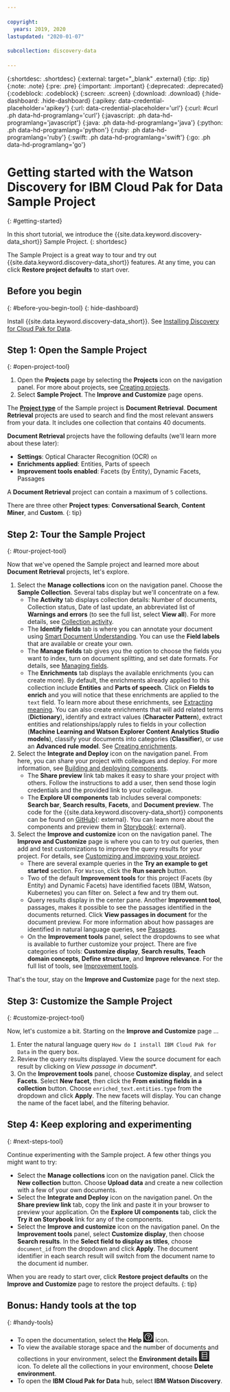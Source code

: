 ```yaml
---

copyright:
  years: 2019, 2020
lastupdated: "2020-01-07"

subcollection: discovery-data

---
```


{:shortdesc: .shortdesc}
{:external: target="_blank" .external}
{:tip: .tip}
{:note: .note}
{:pre: .pre}
{:important: .important}
{:deprecated: .deprecated}
{:codeblock: .codeblock}
{:screen: .screen}
{:download: .download}
{:hide-dashboard: .hide-dashboard}
{:apikey: data-credential-placeholder='apikey'}
{:url: data-credential-placeholder='url'}
{:curl: #curl .ph data-hd-programlang='curl'}
{:javascript: .ph data-hd-programlang='javascript'}
{:java: .ph data-hd-programlang='java'}
{:python: .ph data-hd-programlang='python'}
{:ruby: .ph data-hd-programlang='ruby'}
{:swift: .ph data-hd-programlang='swift'}
{:go: .ph data-hd-programlang='go'}

# Getting started with the Watson Discovery for IBM Cloud Pak for Data Sample Project
{: #getting-started}

In this short tutorial, we introduce the {{site.data.keyword.discovery-data_short}} Sample Project. 
{: shortdesc}

The Sample Project is a great way to tour and try out {{site.data.keyword.discovery-data_short}} features. At any time, you can click **Restore project defaults** to start over.

## Before you begin
{: #before-you-begin-tool}
{: hide-dashboard}

Install {{site.data.keyword.discovery-data_short}}. See [Installing Discovery for Cloud Pak for Data](/docs/services/discovery-data?topic=discovery-data-install).

## Step 1: Open the Sample Project
{: #open-project-tool}

1.  Open the **Projects** page by selecting the **Projects** icon on the navigation panel. For more about projects, see [Creating projects](/docs/services/discovery-data?topic=discovery-data-projects).
1.  Select **Sample Project**. The **Improve and Customize** page opens. 

The [**Project type**](/docs/services/discovery-data?topic=discovery-data-projects#project-type) of the Sample project is **Document Retrieval**. **Document Retrieval** projects are used to search and find the most relevant answers from your data. It includes one collection that contains 40 documents.

**Document Retrieval** projects have the following defaults (we'll learn more about these later):
   -  **Settings**: Optical Character Recognition (OCR) `on` 
   -  **Enrichments applied**: Entities, Parts of speech
   -  **Improvement tools enabled**: Facets (by Entity), Dynamic Facets, Passages

A **Document Retrieval** project can contain a maximum of `5` collections.

There are three other **Project types**: **Conversational Search**, **Content Miner**, and **Custom**. 
{: tip}

## Step 2: Tour the Sample Project
{: #tour-project-tool}

Now that we've opened the Sample project and learned more about **Document Retrieval** projects, let's explore.

1.  Select the **Manage collections** icon on the navigation panel. Choose the **Sample Collection**. Several tabs display but we'll concentrate on a few.
    -  The **Activity** tab displays collection details: Number of documents, Collection status, Date of last update, an abbreviated list of **Warnings and errors** (to see the full list, select **View all**). For more details, see [Collection activity](/docs/services/discovery-data?topic=discovery-data-collections#collection-overview).
    -  The **Identify fields** tab is where you can annotate your document using [Smart Document Understanding](/docs/services/discovery-data?topic=discovery-data-configuring-fields). You can use the **Field labels** that are available or create your own.
    -  The **Manage fields** tab gives you the option to choose the fields you want to index, turn on document splitting, and set date formats. For details, see [Managing fields](/docs/services/discovery-data?topic=discovery-data-configuring-fields#field-settings).
    -  The **Enrichments** tab displays the available enrichments (you can create more). By default, the enrichments already applied to this collection include **Entities** and **Parts of speech**. Click on **Fields to enrich** and you will notice that these enrichments are applied to the `text` field. To learn more about these enrichments, see [Extracting meaning](/docs/services/discovery-data?topic=discovery-data-create-enrichments#extract-meaning). You can also create enrichments that will add related terms (**Dictionary**), identify and extract values (**Character Pattern**), extract entities and relationships/apply rules to fields in your collection (**Machine Learning and Watson Explorer Content Analytics Studio models**), classify your documents into categories (**Classifier**), or use an **Advanced rule model**. See [Creating enrichments](/docs/services/discovery-data?topic=discovery-data-create-enrichments).   
1.  Select the **Integrate and Deploy** icon on the navigation panel. From here, you can share your project with colleagues and deploy. For more information, see [Building and deploying components](/docs/services/discovery-data?topic=discovery-data-deploy).
    -   The **Share preview** link tab makes it easy to share your project with others. Follow the instructions to add a user, then send those login credentials and the provided link to your colleague.
    -   The **Explore UI components** tab includes several componets: **Search bar**, **Search results**, **Facets**, and **Document preview**. The code for the {{site.data.keyword.discovery-data_short}} components can be found on [GitHub](https://github.com/watson-developer-cloud/discovery-components){: external}. You can learn more about the components and preview them in [Storybook](https://pages.github.com/watson-developer-cloud/discovery-widgets/storybook){: external}.
1.  Select the **Improve and customize** icon on the navigation panel. The **Improve and Customize** page is where you can to try out queries, then add and test customizations to improve the query results for your project. For details, see [Customizing and improving your project](/docs/services/discovery-data?topic=discovery-data-improve).
    - There are several example queries in the **Try an example to get started** section. For `Watson`, click the **Run search** button.
    - Two of the default **Improvement tools** for this project (Facets (by Entity) and Dynamic Facets) have identified facets (IBM, Watson, Kubernetes) you can filter on. Select a few and try them out. 
    - Query results display in the center pane. Another **Improvement tool**, passages, makes it possible to see the passages identified in the documents returned. Click **View passages in document** for the document preview. For more information about how passages are identified in natural language queries, see [Passages](/docs/services/discovery-data?topic=discovery-data-query-parameters#passages).
    -  On the **Improvement tools** panel, select the dropdowns to see what is available to further customize your project. There are five categories of tools: **Customize display**, **Search results**, **Teach domain concepts**, **Define structure**, and **Improve relevance**. For the full list of tools, see [Improvement tools](/docs/services/discovery-data?topic=discovery-data-improve#improvement-tools).
    
That's the tour, stay on the **Improve and Customize** page for the next step.
    
## Step 3: Customize the Sample Project
{: #customize-project-tool}

Now, let's customize a bit. Starting on the **Improve and Customize** page ...
1.  Enter the natural language query `How do I install IBM Cloud Pak for Data` in the query box.
1.  Review the query results displayed. View the source document for each result by clicking on **View* passage in document**.
1.  On the **Improvement tools** panel, choose **Customize display**, and select **Facets**. Select **New facet**, then click the **From existing fields in a collection** button. Choose `enriched_text.entities.type` from the dropdown and click **Apply**. The new facets will display. You can change the name of the facet label, and the filtering behavior.

## Step 4: Keep exploring and experimenting
{: #next-steps-tool}

Continue experimenting with the Sample project. A few other things you might want to try:
  -  Select the **Manage collections** icon on the navigation panel. Click the **New collection** button. Choose **Upload data** and create a new collection with a few of your own documents.
  -  Select the **Integrate and Deploy** icon on the navigation panel. On the **Share preview link** tab, copy the link and paste it in your browser to preview your application. On the **Explore UI components** tab, click the **Try it on Storybook** link for any of the components.
  -  Select the **Improve and customize** icon on the navigation panel. On the **Improvement tools** panel, select **Customize display**, then choose **Search results**. In the **Select field to display as titles**, choose `document_id` from the dropdown and click **Apply**. The document identifier in each search result will switch from the document name to the document id number.

When you are ready to start over, click **Restore project defaults** on the **Improve and Customize** page to restore the project defaults.
{: tip}


## Bonus: Handy tools at the top 
{: #handy-tools}

 -  To open the documentation, select the **Help** ![Help icon](images/help_icon.png) icon.
 -  To view the available storage space and the number of documents and collections in your environment, select the **Environment details** ![Environment details icon](images/env_icon.png) icon. To delete all the collections in your environment, choose **Delete environment**.
 -  To open the **IBM Cloud Pak for Data** hub, select **IBM Watson Discovery**.